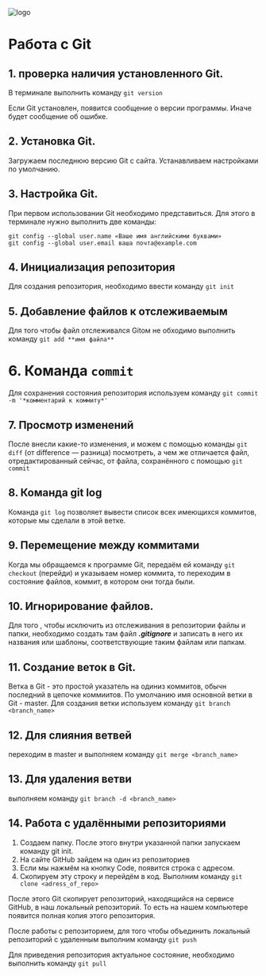 ![logo](385e6df94bf30bdcf38233243a4418b1.jpg)
# Работа с Git
## 1. проверка наличия установленного Git.
В терминале выполнить команду `git version` 

Если Git установлен, появится сообщение о версии программы. Иначе будет сообщение об ошибке.


## 2. Установка Git.
Загружаем последнюю версию Git с сайта.
Устанавливаем  настройками по умолчанию.

## 3. Настройка Git.
При первом использовании Git  необходимо представиться. Для этого в терминале нужно выполнить две команды:
```
git config --global user.name «Ваше имя английскими буквами»
git config --global user.email ваша почта@example.com
```

## 4. Инициализация репозитория
Для создания репозитория, необходимо ввести команду `git init`

## 5. Добавление файлов к отслеживаемым
Для того чтобы файл отслеживался Gitом не обходимо выполнить команду `git add **имя файла** `

# 6. Команда `commit`
Для сохранения состояния репозитория используем команду `git commit -m '*комментарий к коммиту*'`

## 7. Просмотр изменений 
После внесли какие-то изменения, и можем
с помощью команды `git diff` (от difference — разница) посмотреть, а чем же отличается файл,
отредактированный сейчас, от файла, сохранённого с помощью `git commit`

## 8. Команда git log
Команда `git log` позволяет вывести список всех имеющихся коммитов, которые мы сделали в
этой ветке. 

## 9. Перемещение между коммитами
 Когда мы обращаемся к программе Git, передаём ей команду `git checkout`
(перейди) и указываем номер коммита, то переходим в состояние файлов, коммит, в котором
они тогда были.


## 10.  Игнорирование файлов.
Для того , чтобы исключить из отслеживания в репозитории файлы и папки, необходимо создать там файл **_.gitignore_** и записать в него их названия или шаблоны, соответствующие таким файлам или папкам.


## 11. Создание веток в Git.
Ветка в Git  - это простой указатель на одиниз коммитов, обычн последний в цепочке коммиитов.
По умолчанию имя основной ветки в Git - master.
Для создания ветки используем команду `git branch <branch_name>`

## 12. Для слияния ветвей 
переходим в master и выполняем команду `git merge <branch_name>`

## 13. Для удаления ветви
выполняем команду `git branch -d <branch_name>`

## 14. Работа с удалёнными репозиториями
1. Создаем папку.
После этого внутри указанной папки запускаем
команду git init.
2. На сайте GitHub зайдем на один из репозиториев
3. Если мы нажмём на кнопку Code, появится строка с адресом.
4. Скопируем эту строку и перейдём в код. Выполним команду `git clone <adress_of_repo>`

После этого Git скопирует репозиторий, находящийся на сервисе GitHub, в наш локальный
репозиторий. То есть на нашем компьютере появится полная копия этого репозитория.

После работы с репозиторием, для того чтобы объединить локальный репозиторий с удаленным выполним команду `git push`

Для приведения репозитория актуальное состояние, необходимо выполнить команду `git pull`



